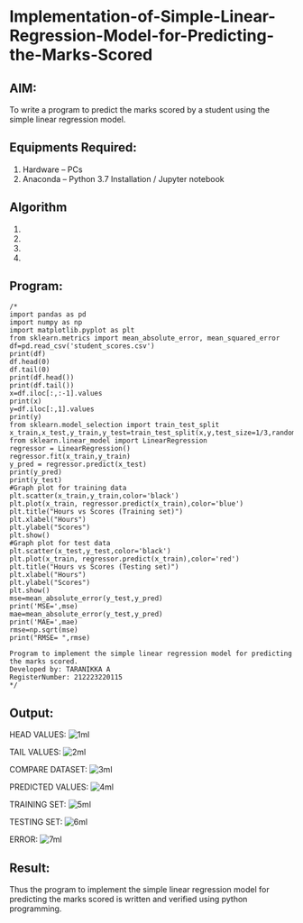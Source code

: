 # Implementation-of-Simple-Linear-Regression-Model-for-Predicting-the-Marks-Scored

## AIM:
To write a program to predict the marks scored by a student using the simple linear regression model.

## Equipments Required:
1. Hardware – PCs
2. Anaconda – Python 3.7 Installation / Jupyter notebook

## Algorithm
1. 
2. 
3. 
4. 

## Program:
```
/*
import pandas as pd
import numpy as np
import matplotlib.pyplot as plt
from sklearn.metrics import mean_absolute_error, mean_squared_error
df=pd.read_csv('student_scores.csv')
print(df)
df.head(0)
df.tail(0)
print(df.head())
print(df.tail())
x=df.iloc[:,:-1].values
print(x)
y=df.iloc[:,1].values
print(y)
from sklearn.model_selection import train_test_split
x_train,x_test,y_train,y_test=train_test_split(x,y,test_size=1/3,random_state=0)
from sklearn.linear_model import LinearRegression
regressor = LinearRegression()
regressor.fit(x_train,y_train)
y_pred = regressor.predict(x_test)
print(y_pred)
print(y_test)
#Graph plot for training data
plt.scatter(x_train,y_train,color='black')
plt.plot(x_train, regressor.predict(x_train),color='blue') 
plt.title("Hours vs Scores (Training set)")
plt.xlabel("Hours")
plt.ylabel("Scores")
plt.show()
#Graph plot for test data
plt.scatter(x_test,y_test,color='black')
plt.plot(x_train, regressor.predict(x_train),color='red')
plt.title("Hours vs Scores (Testing set)")
plt.xlabel("Hours")
plt.ylabel("Scores")
plt.show()
mse=mean_absolute_error(y_test,y_pred)
print('MSE=',mse)
mae=mean_absolute_error(y_test,y_pred)
print('MAE=',mae)
rmse=np.sqrt(mse)
print("RMSE= ",rmse)

Program to implement the simple linear regression model for predicting the marks scored.
Developed by: TARANIKKA A
RegisterNumber: 212223220115
*/
```

## Output:

HEAD VALUES:
![1ml](https://github.com/user-attachments/assets/7f816587-8aeb-438c-bee3-780f4339588f)


TAIL VALUES:
![2ml](https://github.com/user-attachments/assets/c7b5aff2-3d07-4da1-865c-a25500be8a94)


COMPARE DATASET:
![3ml](https://github.com/user-attachments/assets/0447e0f5-1bb0-45e8-945b-e7ec5f08968f)


PREDICTED VALUES:
![4ml](https://github.com/user-attachments/assets/a3ea07d0-227c-4d0e-8d26-42cc4dfdf572)


TRAINING SET:
![5ml](https://github.com/user-attachments/assets/9f4e520d-d1ec-42d5-87ea-a0e51cfca6d2)


TESTING SET:
![6ml](https://github.com/user-attachments/assets/e9af8022-0c25-4594-b23f-c91652913ee1)


ERROR:
![7ml](https://github.com/user-attachments/assets/8616702c-1b65-4659-b9f4-a93960907112)


## Result:
Thus the program to implement the simple linear regression model for predicting the marks scored is written and verified using python programming.
